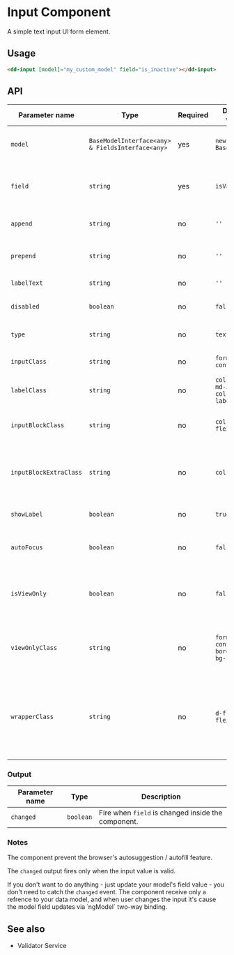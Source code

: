 # Input Component

A simple text input UI form element.


## Usage

```html
<dd-input [model]="my_custom_model" field="is_inactive"></dd-input>
```


## API

| Parameter name | Type | Required | Default value | Description |
|----------------|------|----------|---------------|-------------|
| `model` | `BaseModelInterface<any> & FieldsInterface<any>` | yes | `new BaseModel()` | The model what you want to handle. |
| `field` | `string` | yes | `isValid` | The model's field what you want to handle. |
| `append` | `string` | no | `''` | Text in input's append `div` |
| `prepend` | `string` | no | `''` | Text in input's prepend `div` |
| `labelText` | `string` | no | `''` | Text in `label` |
| `disabled` | `boolean` | no | `false` | Input is diabled or not. |
| `type` | `string` | no | `text` | Input field `type` property. |
| `inputClass` | `string` | no | `form-control` | Class of `input` element. |
| `labelClass` | `string` | no | `col-12 col-md-3 px-0 col-form-label` | Class of `label` element. |
| `inputBlockClass` | `string` | no | `col-12 d-flex px-0` | Class of input block<sup>[1]</sup> element. |
| `inputBlockExtraClass` | `string` | no | `col-md-9` | Apply this classes n input block when `showLabel` is `true`. |
| `showLabel` | `boolean` | no | `true` | Label is visible or not. |
| `autoFocus` | `boolean` | no | `false` | Set autofocus on the element. |
| `isViewOnly` | `boolean` | no | `false` | If `true` the component show only a `div` element instead of `input`. |
| `viewOnlyClass` | `string` | no | `form-control border-0 bg-light` | The `div` element's class what shown if `isViewOnly` is `true`. |
| `wrapperClass` | `string` | no | `d-flex flex-wrap` | Class of the wrapper `div` element. It contains the `label` and the `div.input-group` elements. |


### Output

| Parameter name | Type | Description |
|----------------|------|-------------|
| `changed` | `boolean` | Fire when `field` is changed inside the component. |


### Notes

The component prevent the browser's autosuggestion / autofill feature.

The `changed` output fires only when the input value is valid.

If you don't want to do anything - just update your model's field value - you don't need to catch the `changed` event. The
component receive only a refrence to your data model, and when user changes the input it's cause the model field updates via
˙ngModel` two-way binding.


## See also

- Validator Service
